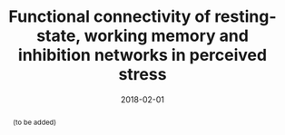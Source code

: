 ---
abstract: '(to be added)'
authors:
- Jo A. Archer
- Annie Lee
- Anqi Qiu
- S. H. Annabel Chen
date: "2018-02-01"
doi: "10.1016/j.ynstr.2017.01.002"
featured: false
projects: []
publication: 'Archer, J. A., Lee, A., Qiu, A., & Chen, S. H. A. (2018). Functional connectivity of resting-state, working memory and inhibition networks in perceived stress. Neurobiology of Stress, 8, 186-201. doi:10.1016/j.ynstr.2017.01.002'
publication_short: ""
publication_types:
- "2"
publishDate: ""
# summary: 
tags:
- Stress
- Working Memory
title: 'Functional connectivity of resting-state, working memory and inhibition networks in perceived stress'
url_code: ""
url_dataset: ""
url_pdf: "publication/Archer-2018-stress.pdf"
url_poster: ""
url_project: ""
url_slides: ""
url_source: ""
url_video: ""
---